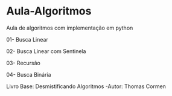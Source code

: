 # Aula-Algoritmos
Aula de algoritmos com implementação em python

01- Busca Linear

02- Busca Linear com Sentinela

03- Recursão

04- Busca Binária

Livro Base: Desmistificando Algoritmos -Autor: Thomas Cormen
